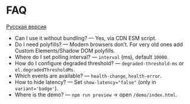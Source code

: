 # FAQ

[Русская версия](../faq.md)

- Can I use it without bundling? — Yes, via CDN ESM script.
- Do I need polyfills? — Modern browsers don’t. For very old ones add Custom Elements/Shadow DOM polyfills.
- Where do I set polling interval? — `interval` (ms), default `10000`.
- How do I configure degraded threshold? — `degraded-threshold-ms` or `el.degradedThresholdMs`.
- Which events are available? — `health-change`, `health-error`.
- How to hide latency? — Set `show-latency="false"` (only in `variant='badge'`).
- Where is the demo? — `npm run preview` → open `/demo/index.html`.
